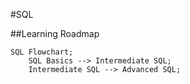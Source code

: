 #SQL

##Learning Roadmap

``` mermaid
SQL Flowchart;
    SQL Basics --> Intermediate SQL;
    Intermediate SQL --> Advanced SQL;
```
